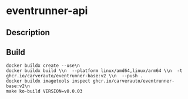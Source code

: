 # eventrunner-api

## Description

## Build

```shell
docker buildx create --use\n
docker buildx build \\n  --platform linux/amd64,linux/arm64 \\n  -t ghcr.io/carverauto/eventrunner-base:v2 \\n  --push .
docker buildx imagetools inspect ghcr.io/carverauto/eventrunner-base:v2\n
make ko-build VERSION=v0.0.03
```
